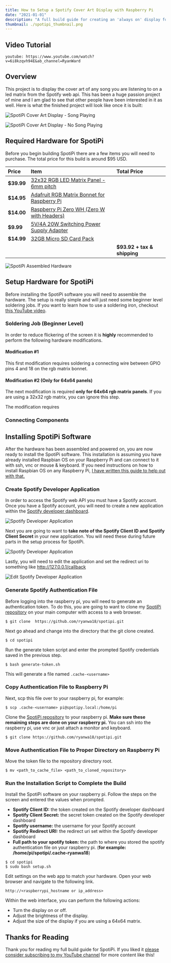 ```yaml
---
title: How to Setup a Spotify Cover Art Display with Raspberry Pi
date: "2021-01-01"
description: "A full build guide for creating an 'always on' display for showing the cover art of any song playing on your Spotify account. This build uses a raspberry pi zero and a led matrix by Adafruit."
thumbnail: ./spotipi_thumbnail.png
---
```

## Video Tutorial

`youtube: https://www.youtube.com/watch?v=6i8kzqvh94E&ab_channel=RyanWard`

## Overview
This project is to display the cover art of any song you are listening to on a led matrix from the Spotify web api. This has been a huge passion project of mine and I am glad to see that other people have been interested in it as well. Here is what the finished project will look like once it is built:

![SpotiPi Cover Art Display - Song Playing](./final_product.jpg)

![SpotiPi Cover Art Display - No Song Playing](./final_product_2.jpg)

## Required Hardware for SpotiPi
Before you begin building SpotiPi there are a few items you will need to purchase. The total price for this build is around $95 USD.

| Price      | Item                                         | Total Price                                                                                  |
| :--------- | :------------------------------------------- | :------------------------------------------------------------------- |
| **$39.99** | [32x32 RGB LED Matrix Panel - 6mm pitch](https://www.adafruit.com/product/1484)       |                             |
| **$14.95** | [Adafruit RGB Matrix Bonnet for Raspberry Pi](https://www.adafruit.com/product/3211)  |                             |
| **$14.00** | [Raspberry Pi Zero WH (Zero W with Headers)](https://www.adafruit.com/product/3708)   |                             |
| **$9.99**  | [5V/4A 20W Switching Power Supply Adapter](https://www.amazon.com/gp/product/B01N4HYWAM/ref=ppx_yo_dt_b_asin_title_o05_s00?ie=UTF8&psc=1)     |                             |
| **$14.99** | [32GB Micro SD Card Pack](https://www.amazon.com/PNY-Elite-microSDHC-Memory-3-Pack/dp/B07YXJM282/ref=sr_1_18?crid=3GICE52988A25&dchild=1&keywords=micro+sd+card&qid=1609606176&s=electronics&sprefix=micro+%2Celectronics%2C201&sr=1-18)                      |                             |
|            |                                              | **$93.92 + tax & shipping** |

![SpotiPi Assembled Hardware](./spotipi_hardware_assembled.jpg)

## Setup Hardware for SpotiPi
Before installing the SpotiPi software you will need to assemble the hardware. The setup is really simple and will just need some beginner level soldering jobs. If you want to learn how to use a soldering iron, checkout [this YouTube video](https://www.youtube.com/watch?v=oqV2xU1fee8&ab_channel=electronhacks).

### Soldering Job (Beginner Level)
In order to reduce flickering of the screen it is **highly** recommended to perform the following hardware modifications.

#### Modification #1

This first modification requires soldering a connecting wire between GPIO pins 4 and 18 on the rgb matrix bonnet.

#### Modification #2 (Only for 64x64 panels)

The next modification is required **only for 64x64 rgb matrix panels**. If you are using a 32x32 rgb matrix, you can ignore this step.

The modification requires 

### Connecting Components

## Installing SpotiPi Software
After the hardware has been assembled and powered on, you are now ready to install the SpotiPi software. This installation is assuming you have already installed Raspbian OS on your Raspberry Pi and can connect to it with ssh, vnc or mouse & keyboard. If you need instructions on how to install Raspbian OS on any Raspberry Pi, [I have written this guide to help out with that.](https://ryanwardtech.com/guides/how-to-install-raspbian-on-sd-card-mac/)

### Create Spotify Developer Application
In order to access the Spotify web API you must have a Spotify account. Once you have a Spotify account, you will need to create a new application within the [Spotify developer dashboard](https://developer.spotify.com/dashboard/applications).

![Spotify Developer Application](./spotipi_developer_create.png)

Next you are going to want to **take note of the Spotify Client ID and Spotify Client Secret** in your new application. You will need these during future parts in the setup process for SpotiPi.

![Spotify Developer Application](./spotipi_developer_secrets.png)

Lastly, you will need to edit the application and set the redirect uri to something like http://127.0.0.1/callback 

![Edit Spotify Developer Application](./spotipi_developer_edit.png)

### Generate Spotify Authentication File

Before logging into the raspberry pi, you will need to generate an authentication token. To do this, you are going to want to clone my [SpotiPi repository](https://github.com/ryanwa18/spotipi) on your main computer with access to a web browser.

```
$ git clone  https://github.com/ryanwa18/spotipi.git
```

Next go ahead and change into the directory that the git clone created.

```
$ cd spotipi
```

Run the generate token script and enter the prompted Spotify credentials saved in the previous step.

```
$ bash generate-token.sh
```

This will generate a file named `.cache-<username>`

### Copy Authentication File to Raspberry Pi

Next, scp this file over to your raspberry pi, for example:

```
$ scp .cache-<username> pi@spotipy.local:/home/pi
```

Clone the [SpotiPi repository](https://github.com/ryanwa18/spotipi) to your raspberry pi. **Make sure these remaining steps are done on your raspberry pi.** You can ssh into the raspberry pi, use vnc or just attach a monitor and keyboard.

```
$ git clone https://github.com/ryanwa18/spotipi.git
```

### Move Authentication File to Proper Directory on Raspberry Pi

Move the token file to the repository directory root.

```
$ mv <path_to_cache_file> <path_to_cloned_repository>
```

### Run the Installation Script to Complete the Build

Install the SpotiPi software on your raspberry pi. Follow the steps on the screen and entered the values when prompted.

* **Spotify Client ID:** the token created on the Spotify developer dashboard
* **Spotify Client Secret:** the secret token created on the Spotify developer dashboard
* **Spotify username:** the username for your Spotify account
* **Spotify Redirect URI:** the redirect uri set within the Spotify developer dashboard
* **Full path to your spotify token:** the path to where you stored the spotify authentication file on your raspberry pi. (**for example: /home/pi/spotipi/.cache-ryanwa18**)

```
$ cd spotipi
$ sudo bash setup.sh
```

Edit settings on the web app to match your hardware. Open your web browser and navigate to the following link.

```
http://<raspberrypi_hostname or ip_address>
```

Within the web interface, you can perform the following actions:
* Turn the display on or off.
* Adjust the brightness of the display.
* Adjust the size of the display if you are using a 64x64 matrix.

## Thanks for Reading
Thank you for reading my full build guide for SpotiPi. If you liked it [please consider subscribing to my YouTube channel](https://www.youtube.com/channel/UCv09vbalH7G--ILCkG3l28Q?sub_confirmation=1) for more content like this!
